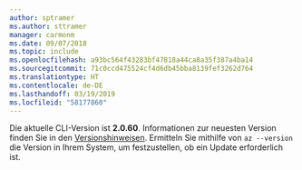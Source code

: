 ```yaml
---
author: sptramer
ms.author: sttramer
manager: carmonm
ms.date: 09/07/2018
ms.topic: include
ms.openlocfilehash: a93bc564f43283bf47818a44ca8a35f387a4ba14
ms.sourcegitcommit: 71c0ccd475524cf4d6db45bba8139fef3262d764
ms.translationtype: HT
ms.contentlocale: de-DE
ms.lasthandoff: 03/19/2019
ms.locfileid: "58177860"
---
```

Die aktuelle CLI-Version ist __2.0.60__. Informationen zur neuesten Version finden Sie in den [Versionshinweisen](../release-notes-azure-cli.md). Ermitteln Sie mithilfe von `az --version` die Version in Ihrem System, um festzustellen, ob ein Update erforderlich ist.
